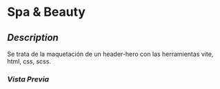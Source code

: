 <h1 style="text-aling: center"> Spa & Beauty</h1>

## _Description_

Se trata de la maquetación de un header-hero con las herramientas vite, html, css, scss.

### _Vista Previa_

